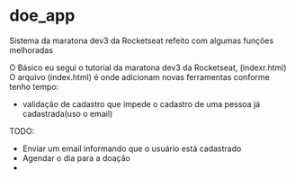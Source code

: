 # doe_app
Sistema da maratona dev3 da Rocketseat refeito com algumas funções melhoradas


O Básico eu segui o tutorial da maratona dev3 da Rocketseat, (indexr.html)
O arquivo (index.html) é onde adicionam novas ferramentas conforme tenho tempo:
  - validação de cadastro que impede o cadastro de uma pessoa já cadastrada(uso o email)
 
 
TODO:
  - Enviar um email informando que o usuário está cadastrado
  - Agendar o dia para a doação
  - 
